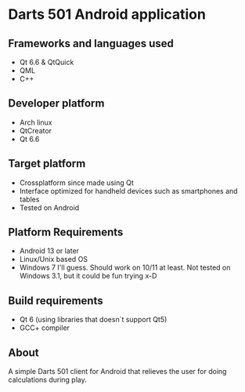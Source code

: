 # Darts 501 Android application
## Frameworks and languages used
- Qt 6.6 & QtQuick
- QML
- C++

## Developer platform
- Arch linux
- QtCreator
- Qt 6.6

## Target platform
- Crossplatform since made using Qt
- Interface optimized for handheld devices such as smartphones and tables
- Tested on Android

## Platform Requirements
- Android 13 or later
- Linux/Unix based OS
- Windows 7 I'll guess. Should work on 10/11 at least. Not tested on Windows 3.1, but it could be fun trying x-D

## Build requirements
- Qt 6 (using libraries that doesn´t support Qt5)
- GCC+ compiler

## About
A simple Darts 501 client for Android that relieves the user for doing calculations during play.
